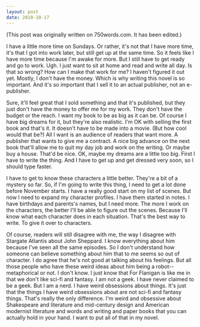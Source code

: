 ```yaml
---
layout: post
date: 2010-10-17
--- 
```


(This post was originally written on 750words.com. It has been edited.)

I have a little more time on Sundays. Or rather, it's not that I have more time, it's that I got into work later, but still get up at the same time. So it feels like I have more time because I'm awake for more. But I still have to get ready and go to work. Ugh. I just want to sit at home and read and write all day. Is that so wrong? How can I make that work for me? I haven't figured it out yet. Mostly, I don't have the money. Which is why writing this novel is so important. And it's so important that I sell it to an actual publisher, not an e-publisher. 

Sure, it'll feel great that I sold something and that it's published, but they just don't have the money to offer me for my work. They don't have the budget or the reach. I want my book to be as big as it can be. Of course I have big dreams for it, but they're also realistic. I'm OK with selling the first book and that's it. It doesn't have to be made into a movie. (But how cool would that be?) All I want is an audience of readers that want more. A publisher that wants to give me a contract. A nice big advance on the next book that'll allow me to quit my day job and work on the writing. Or maybe buy a house. That'd be nice. OK, maybe my dreams are a little too big. First I have to write the thing. And I have to get up and get dressed very soon, so I should type faster.

I have to get to know these characters a little better. They're a bit of a mystery so far. So, if I'm going to write this thing, I need to get a lot done before November starts. I have a really good start on my list of scenes. But now I need to expand my character profiles. I have them started in notes. I have birthdays and parents's names, but I need more. The more I work on the characters, the better I'll be able to figure out the scenes. Because I'll know what each character does in each situation. That's the best way to write. To give it over to characters. 

Of course, readers will still disagree with me, the way I disagree with Stargate Atlantis about John Sheppard. I know everything about him because I've seen all the same episodes. So I don't understand how someone can believe something about him that to me seems so out of character. I do agree that he's not good at talking about his feelings. But all those people who have these weird ideas about him being a robot--metaphorical or not. I don't know. I just know that For Flanigan is like me in that we don't like sci-fi and fantasy. I am not a geek. I have never claimed to be a geek. But I am a nerd. I have weird obsessions about things. It's just that the things I have weird obsessions about are not sci-fi and fantasy things. That's really the only difference. I'm weird and obsessive about Shakespeare and literature and mid-century design and American modernist literature and words and writing and paper books that you can actually hold in your hand. I want to put all of that in my novel.
